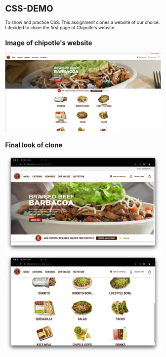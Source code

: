 # CSS-DEMO
To show and practice CSS. This assignment clones a website of our choice. I decided to clone the first page of Chipotle's website

## Image of chipotle's website
<img src="./Perez_CSS/images/chipotle.png"/>

## Final look of clone
<img src="./Perez_CSS/images/ss1.png"/>
<img src="./Perez_CSS/images/ss2.png"/>